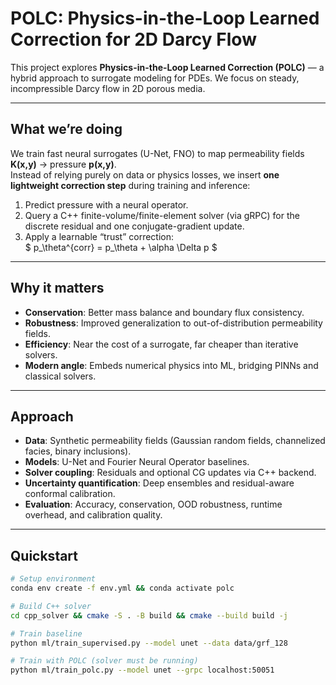 # POLC: Physics-in-the-Loop Learned Correction for 2D Darcy Flow

This project explores **Physics-in-the-Loop Learned Correction (POLC)** — a hybrid approach to surrogate modeling for PDEs. We focus on steady, incompressible Darcy flow in 2D porous media.

---

## What we’re doing
We train fast neural surrogates (U-Net, FNO) to map permeability fields **K(x,y)** → pressure **p(x,y)**.  
Instead of relying purely on data or physics losses, we insert **one lightweight correction step** during training and inference:

1. Predict pressure with a neural operator.  
2. Query a C++ finite-volume/finite-element solver (via gRPC) for the discrete residual and one conjugate-gradient update.  
3. Apply a learnable “trust” correction:  
   $
   p_\theta^{corr} = p_\theta + \alpha \Delta p
   $

---

## Why it matters
- **Conservation**: Better mass balance and boundary flux consistency.  
- **Robustness**: Improved generalization to out-of-distribution permeability fields.  
- **Efficiency**: Near the cost of a surrogate, far cheaper than iterative solvers.  
- **Modern angle**: Embeds numerical physics into ML, bridging PINNs and classical solvers.

---

## Approach
- **Data**: Synthetic permeability fields (Gaussian random fields, channelized facies, binary inclusions).  
- **Models**: U-Net and Fourier Neural Operator baselines.  
- **Solver coupling**: Residuals and optional CG updates via C++ backend.  
- **Uncertainty quantification**: Deep ensembles and residual-aware conformal calibration.  
- **Evaluation**: Accuracy, conservation, OOD robustness, runtime overhead, and calibration quality.

---

## Quickstart
```bash
# Setup environment
conda env create -f env.yml && conda activate polc

# Build C++ solver
cd cpp_solver && cmake -S . -B build && cmake --build build -j

# Train baseline
python ml/train_supervised.py --model unet --data data/grf_128

# Train with POLC (solver must be running)
python ml/train_polc.py --model unet --grpc localhost:50051
